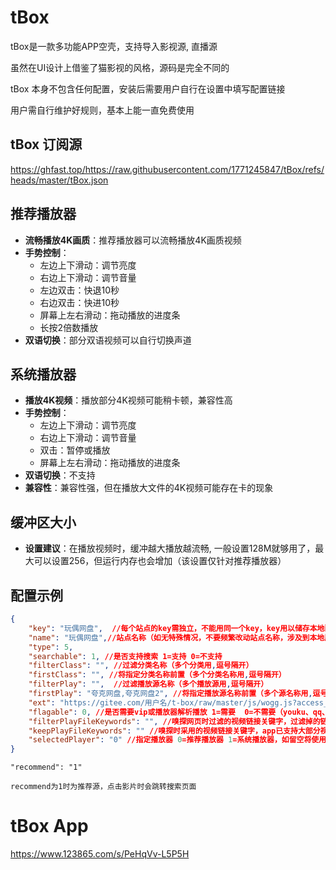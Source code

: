 # tBox

tBox是一款多功能APP空壳，支持导入影视源, 直播源

虽然在UI设计上借鉴了猫影视的风格，源码是完全不同的

tBox 本身不包含任何配置，安装后需要用户自行在设置中填写配置链接

用户需自行维护好规则，基本上能一直免费使用

## tBox 订阅源

https://ghfast.top/https://raw.githubusercontent.com/1771245847/tBox/refs/heads/master/tBox.json

## 推荐播放器

- **流畅播放4K画质**：推荐播放器可以流畅播放4K画质视频
- **手势控制**：
  - 左边上下滑动：调节亮度
  - 右边上下滑动：调节音量
  - 左边双击：快退10秒
  - 右边双击：快进10秒
  - 屏幕上左右滑动：拖动播放的进度条
  - 长按2倍数播放
- **双语切换**：部分双语视频可以自行切换声道

## 系统播放器

- **播放4K视频**：播放部分4K视频可能稍卡顿，兼容性高
- **手势控制**：
  - 左边上下滑动：调节亮度
  - 右边上下滑动：调节音量
  - 双击：暂停或播放
  - 屏幕上左右滑动：拖动播放的进度条
- **双语切换**：不支持
- **兼容性**：兼容性强，但在播放大文件的4K视频可能存在卡的现象
  
## 缓冲区大小

- **设置建议**：在播放视频时，缓冲越大播放越流畅, 一般设置128M就够用了，最大可以设置256，但运行内存也会增加（该设置仅针对推荐播放器）

## 配置示例
```json
{
    "key": "玩偶网盘",  //每个站点的key需独立，不能用同一个key，key用以储存本地配置文件
    "name": "玩偶网盘",//站点名称（如无特殊情况，不要频繁改动站点名称，涉及到本地历史、收藏记录等）
    "type": 5,
    "searchable": 1, //是否支持搜索 1=支持 0=不支持
    "filterClass": "", //过滤分类名称（多个分类用,逗号隔开）
    "firstClass": "", //将指定分类名称前置（多个分类名称用,逗号隔开）
    "filterPlay": "",  //过滤播放源名称（多个播放源用,逗号隔开）
    "firstPlay": "夸克网盘,夸克网盘2", //将指定播放源名称前置（多个源名称用,逗号隔开）
    "ext": "https://gitee.com/用户名/t-box/raw/master/js/wogg.js?access_token=私人令牌",//配置链接（支持带私人令牌的gitee链接）
    "flagable": 0, //是否需要vip或播放器解析播放 1=需要  0=不需要（youku、qq、iqiyi等需要解析，如网页嗅探视频的话部分网站已内置了vip解析）
    "filterPlayFileKeywords": "", //嗅探网页时过滤的视频链接关键字，过滤掉的链接不会取过来（多个关键字用,逗号隔开）
    "keepPlayFileKeywords": "" //嗅探时采用的视频链接关键字，app已支持大部分视频链接的嗅探，一般不需要特别设置（多个关键字用,逗号隔开）
    "selectedPlayer": "0" //指定播放器 0=推荐播放器 1=系统播放器，如留空将使用设置中选择的播放器
}
```

	"recommend": "1" 
	
	recommend为1时为推荐源，点击影片时会跳转搜索页面

 # tBox App

 https://www.123865.com/s/PeHqVv-L5P5H
